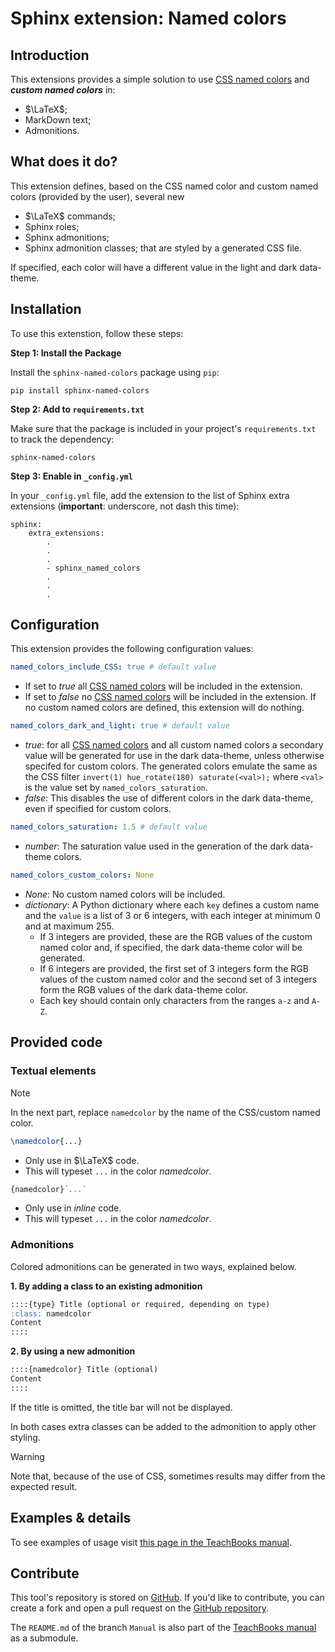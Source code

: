 # Sphinx extension: Named colors

## Introduction

This extensions provides a simple solution to use [CSS named colors](https://developer.mozilla.org/en-US/docs/Web/CSS/named-color) and ___custom named colors___ in:
- $\LaTeX$;
- MarkDown text;
- Admonitions.

## What does it do?

This extension defines, based on the CSS named color and custom named colors (provided by the user), several new
- $\LaTeX$ commands;
- Sphinx roles;
- Sphinx admonitions;
- Sphinx admonition classes;
that are styled by a generated CSS file.

If specified, each color will have a different value in the light and dark data-theme. 

## Installation
To use this extenstion, follow these steps:

**Step 1: Install the Package**

Install the `sphinx-named-colors` package using `pip`:
```
pip install sphinx-named-colors
```

**Step 2: Add to `requirements.txt`**

Make sure that the package is included in your project's `requirements.txt` to track the dependency:
```
sphinx-named-colors
```

**Step 3: Enable in `_config.yml`**

In your `_config.yml` file, add the extension to the list of Sphinx extra extensions (**important**: underscore, not dash this time):
```
sphinx: 
    extra_extensions:
        .
        .
        .
        - sphinx_named_colors
        .
        .
        .
```

## Configuration

This extension provides the following configuration values:

```yaml
named_colors_include_CSS: true # default value
```

- If set to _true_ all [CSS named colors](https://developer.mozilla.org/en-US/docs/Web/CSS/named-color) will be included in the extension.
- If set to _false_ no [CSS named colors](https://developer.mozilla.org/en-US/docs/Web/CSS/named-color) will be included in the extension. If no custom named colors are defined, this extension will do nothing.

```yaml
named_colors_dark_and_light: true # default value
```

- _true_: for all [CSS named colors](https://developer.mozilla.org/en-US/docs/Web/CSS/named-color) and all custom named colors a secondary value will be generated for use in the dark data-theme, unless otherwise specifed for custom colors. The generated colors emulate the same as the CSS filter `invert(1) hue_rotate(180) saturate(<val>);` where `<val>` is the value set by `named_colors_saturation`.
- _false_: This disables the use of different colors in the dark data-theme, even if specified for custom colors.

```yaml
named_colors_saturation: 1.5 # default value
```

- _number_: The saturation value used in the generation of the dark data-theme colors.

```yaml
named_colors_custom_colors: None
```

- _None_: No custom named colors will be included.
- _dictionary_: A Python dictionary where each `key` defines a custom name and the `value` is a list of 3 or 6 integers, with each integer at minimum 0 and at maximum 255.
  - If 3 integers are provided, these are the RGB values of the custom named color and, if specified, the dark data-theme color will be generated.
  - If 6 integers are provided, the first set of 3 integers form the RGB values of the custom named color and the second set of 3 integers form the RGB values of the dark data-theme color.
  - Each key should contain only characters from the ranges `a-z` and `A-Z`.

## Provided code

### Textual elements

> [!NOTE]
> In the next part, replace `namedcolor` by the name of the CSS/custom named color.

```latex
\namedcolor{...}
```

- Only use in $\LaTeX$ code.
- This will typeset `...` in the color _namedcolor_.

```md
{namedcolor}`...`
```

- Only use in _inline_ code.
- This will typeset `...` in the color _namedcolor_.

### Admonitions

Colored admonitions can be generated in two ways, explained below.

**1. By adding a class to an existing admonition**

```md
::::{type} Title (optional or required, depending on type)
:class: namedcolor
Content
::::
```

**2. By using a new admonition**

```md
::::{namedcolor} Title (optional)
Content
::::
```

If the title is omitted, the title bar will not be displayed.

In both cases extra classes can be added to the admonition to apply other styling.

> [!WARNING]
> Note that, because of the use of CSS, sometimes results may differ from the expected result.

## Examples & details

To see examples of usage visit [this page in the TeachBooks manual](https://teachbooks.io/manual/intro.html).

## Contribute

This tool's repository is stored on [GitHub](https://github.com/TeachBooks/Sphinx-TUDelft-theme). If you'd like to contribute, you can create a fork and open a pull request on the [GitHub repository](https://github.com/TeachBooks/Sphinx-TUDelft-theme).

The `README.md` of the branch `Manual` is also part of the [TeachBooks manual](https://teachbooks.io/manual/intro.html) as a submodule.

